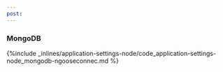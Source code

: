 ```yaml
---
post: 
---
```


### MongoDB



{%include _inlines/application-settings-node/code_application-settings-node_mongodb-ngooseconnec.md %}



